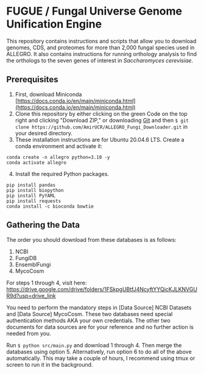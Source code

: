 # FUGUE / Fungal Universe Genome Unification Engine

This repository contains instructions and scripts that allow you to download genomes, CDS, and proteomes for more than 2,000 fungal species used in ALLEGRO. It also contains instructions for running orthology analysis to find the orthologs to the seven genes of interest in _Saccharomyces cerevisiae_.

## Prerequisites
1. First, download Miniconda [https://docs.conda.io/en/main/miniconda.html](https://docs.conda.io/en/main/miniconda.html)
2. Clone this repository by either clicking on the green Code on the top right and clicking "Download ZIP," or downloading [Git](https://git-scm.com/book/en/v2/Getting-Started-Installing-Git) and then `$ git clone https://github.com/AmirUCR/ALLEGRO_Fungi_Downloader.git` in your desired directory.
3. These installation instructions are for Ubuntu 20.04.6 LTS. Create a conda environment and activate it:

```
conda create -n allegro python=3.10 -y
conda activate allegro
```

4. Install the required Python packages.

```
pip install pandas
pip install biopython
pip install PyYAML
pip install requests
conda install -c bioconda bowtie
```

## Gathering the Data
The order you should download from these databases is as follows:

1. NCBI
2. FungiDB
3. EnsemblFungi
4. MycoCosm

For steps 1 through 4, visit here: https://drive.google.com/drive/folders/1FSkpgUBtfJ4NcyftYYQicKJLKNVGUR9d?usp=drive_link


You need to perform the mandatory steps in [Data Source] NCBI Datasets and [Data Source] MycoCosm. These two databases need special authentication methods AKA your own credentials. The other two documents for data sources are for your reference and no further action is needed from you.


Run `$ python src/main.py` and download 1 through 4. Then merge the databases using option 5. Alternatively, run option 6 to do all of the above automatically. This may take a couple of hours, I recommend using tmux or screen to run it in the background.

